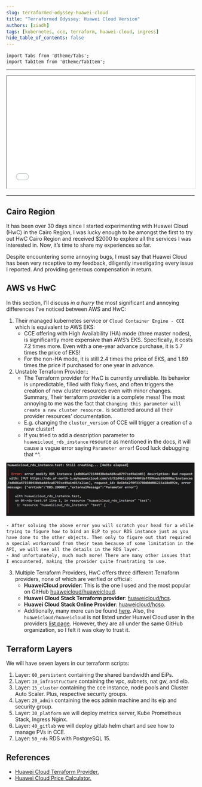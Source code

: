 ```yaml
---
slug: terraformed-odyssey-huawei-cloud
title: "Terraformed Odyssey: Huawei Cloud Version"
authors: [ziadh]
tags: [kubernetes, cce, terraform, huawei-cloud, ingress]
hide_table_of_contents: false
---
```


```mdx-code-block
import Tabs from '@theme/Tabs';
import TabItem from '@theme/TabItem';
```

<hr/>

<iframe src='/pages/soon.html' height="300px" width='100%' scrolling="no"></iframe> 

<hr/>

<!-- truncate -->

## Cairo Region
It has been over 30 days since I started experimenting with Huawei Cloud (HwC) in the Cairo Region, I was lucky enough to be amongst the first to try out HwC Cairo Region and received $2000 to explore all the services I was interested in. Now, it’s time to share my experiences so far.

Despite encountering some annoying bugs, I must say that Huawei Cloud has been very receptive to my feedback, diligently investigating every issue I reported. And providing generous compensation in return.

## AWS vs HwC
In this section, I’ll discuss _in a hurry_ the most significant and annoying differences I’ve noticed between AWS and HwC:
1. Their managed kubernetes service or `Cloud Container Engine - CCE` which is equivalent to AWS EKS:
    - CCE offering with High Availability (HA) mode (three master nodes), is significantly more expensive than AWS’s EKS. Specifically, it costs 7.2 times more. Even with a one-year advance purchase, it is 5.7 times the price of EKS!
    - For the non-HA mode, it is still 2.4 times the price of EKS, and 1.89 times the price if purchased for one year in advance.
2. Unstable Terraform Provider::
    - The Terraform provider for HwC is currently unreliable. Its behavior is unpredictable, filled with flaky fixes, and often triggers the creation of new cluster resources even with minor changes. Summary, Their terraform provider is a complete mess! The most annoying to me was the fact that `Changing this parameter will create a new cluster resource.` is scattered around all their provider resources' documentation.
    - E.g. changing the `cluster_version` of CCE will trigger a creation of a new cluster!
    - If you tried to add a description parameter to `huaweicloud_rds_instance` resource as mentioned in the docs, it will cause a vague error saying `Parameter error`! Good luck debugging that ^^.

![Parameter Error](./assets/images/rds_paramter_error.jpeg)

    - After solving the above error you will scratch your head for a while trying to figure how to bind an EiP to your RDS instance just as you have done to the other objects. Then only to figure out that required a special workaround from their team because of some limitation in the API, we will see all the details in the RDS layer.
    - And unfortunately, much much more! There are many other issues that I encountered, making the provider quite frustrating to use.
3. Multiple Terraform Providers, HwC offers three different Terraform providers, none of which are verified or official:
    - **HuaweiCloud provider**: This is the one I used and the most popular on GitHub [huaweicloud/huaweicloud](https://registry.terraform.io/providers/huaweicloud/huaweicloud/latest).
    - **Huawei Cloud Stack Terraform provider**: [huaweicloud/hcs](https://registry.terraform.io/providers/huaweicloud/hcs/latest).
    - **Huawei Cloud Stack Online Provider**: [huaweicloud/hcso](https://registry.terraform.io/providers/huaweicloud/hcso/latest).
    - Additionally, many more can be found [here](https://github.com/huaweicloud). Also, the `huaweicloud/huaweicloud` is not listed under Huawei Cloud user in the providers [list page](https://registry.terraform.io/namespaces/huaweicloud). However, they are all under the same GitHub organization, so I felt it was okay to trust it.

## Terraform Layers
We will have seven layers in our terraform scripts:
1. Layer: `00_persistent` containing the shared bandwidth and EiPs.
2. Layer: `10_infrastructure` containing the vpc, subnets, nat gw, and elb.
3. Layer: `15_cluster` containing the cce instance, node pools and Cluster Auto Scaler. Plus, respective security groups.
4. Layer: `20_admin` containing the ecs admin machine and its eip and security group.
5. Layer: `30_platform` we will deploy metrics server, Kube Prometheus Stack, Ingress Nginx.
6. Layer: `40_gitlab` we will deploy gitlab helm chart and see how to manage PVs in CCE.
7. Layer: `50_rds` RDS with PostgreSQL 15.

## References
- [Huawei Cloud Terraform Provider.](https://registry.terraform.io/providers/huaweicloud/huaweicloud/latest/docs)
- [Huawei Cloud Price Calculator.](https://www.huaweicloud.com/intl/en-us/pricing/calculator.html)
